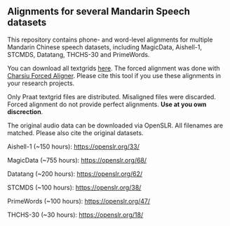 ## Alignments for several Mandarin Speech datasets

This repository contains phone- and word-level alignments for multiple Mandarin Chinese speech datasets, including MagicData, Aishell-1, STCMDS, Datatang, THCHS-30 and PrimeWords.

You can download all textgrids [here](https://drive.google.com/drive/folders/1IF0WB5-8VXfaENtE4r5rehHHK8YFe61S?usp=sharing). The forced alignment was done with [Charsiu Forced Aligner](https://github.com/lingjzhu/charsiu). Please cite this tool if you use these alignments in your research projects.

Only Praat textgrid files are distributed. Misaligned files were discarded. Forced alignment do not provide perfect alignments. **Use at you own discrection**.

The original audio data can be downloaded via OpenSLR. All filenames are matched. Please also cite the original datasets. 

Aishell-1 (~150 hours): https://openslr.org/33/

MagicData (~755 hours): https://openslr.org/68/

Datatang (~200 hours): https://openslr.org/62/

STCMDS (~100 hours): https://openslr.org/38/

PrimeWords (~100 hours): https://openslr.org/47/

THCHS-30 (~30 hours): https://openslr.org/18/
